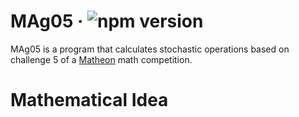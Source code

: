 # MAg05 &middot; ![npm version](https://img.shields.io/npm/v/electron.svg)

MAg05 is a program that calculates stochastic operations based on challenge 5 of a [Matheon](https://www.matheon.de) math competition.

# Mathematical Idea
